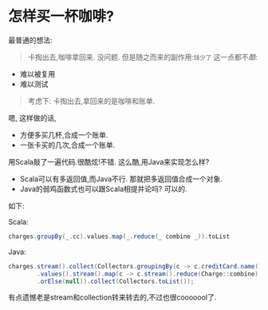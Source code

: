 # 怎样买一杯咖啡?
最普通的想法:
> 卡掏出去,咖啡拿回来.
没问题. 但是随之而来的副作用:`钱少了`
这一点都不*酷*:
- 难以被复用
- 难以测试

> 考虑下: 卡掏出去,拿回来的是咖啡和账单.

嗯, 这样做的话, 
- 方便多买几杯,合成一个账单.
- 一张卡买的几次,合成一个账单.

用Scala敲了一遍代码.很酷炫!不错.
这么酷,用Java来实现怎么样?
- Scala可以有多返回值,而Java不行. 那就把多返回值合成一个对象.
- Java的弱鸡函数式也可以跟Scala相提并论吗?  可以的.

如下: 

Scala:
```scala
charges.groupBy(_.cc).values.map(_.reduce(_ combine _)).toList
```

Java:
```java
charges.stream().collect(Collectors.groupingBy(c -> c.creditCard.name))
        .values().stream().map(c -> c.stream().reduce(Charge::combine)
        .orElse(null)).collect(Collectors.toList());
```
有点遗憾老是stream和collection转来转去的,不过也很cooooool了.
